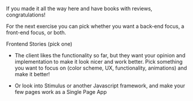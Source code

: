If you made it all the way here and have books with reviews, congratulations!

For the next exercise you can pick whether you want a back-end focus, a front-end focus, or both.

Frontend Stories (pick one)

* The client likes the functionality so far, but they want your opinion and implementation to make it look nicer and work better. Pick something you want to focus on (color scheme, UX, functionality, animations) and make it better!

* Or look into Stimulus or another Javascript framework, and make your few pages work as a Single Page App
